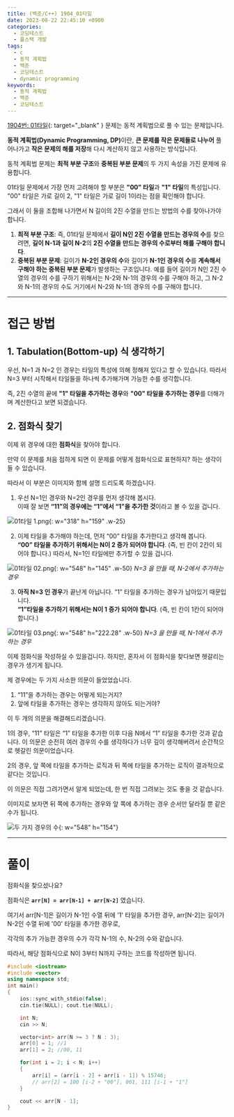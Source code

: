 ```yaml
---
title: (백준/C++) 1904_01타일
date: 2023-08-22 22:45:10 +0900
categories:
  - 코딩테스트
  - 풀스택 개발
tags:
  - c
  - 동적 계획법
  - 백준
  - 코딩테스트
  - dynamic programming
keywords:
  - 동적 계획법
  - 백준
  - 코딩테스트
---
```


[1904번: 01타일](https://www.acmicpc.net/problem/1904){: target="_blank" } 문제는 동적 계획법으로 풀 수 있는 문제입니다.

<span class="keyword">**동적 계획법(Dynamic Programming, DP)**</span>이란, <span class="font_highlight">**큰 문제를 작은 문제들로 나누어**</span> 풀어나가고 <span class="font_highlight">**작은 문제의 해를 저장**</span>해 다시 계산하지 않고 사용하는 방식입니다.

동적 계획법 문제는 **최적 부분 구조**와 **중복된 부분 문제**의 두 가지 속성을 가진 문제에 유용합니다.

01타일 문제에서 가장 먼저 고려해야 할 부분은 **"00" 타일**과 **"1" 타일**의 특성입니다. "00" 타일은 가로 길이 2, "1" 타일은 가로 길이 1이라는 점을 확인해야 합니다.

그래서 이 둘을 조합해 나가면서 N 길이의 2진 수열을 만드는 방법의 수를 찾아나가야 합니다.

1. <span class="important">**최적 부분 구조**</span>: 즉, 01타일 문제에서 **길이 N인 2진 수열을 만드는 경우의 수**를 찾으려면, **길이 N-1과 길이 N-2**의 **2진 수열을 만드는 경우의 수로부터 해를 구해야 합니다**.
2. <span class="important">**중복된 부분 문제**</span>: 길이가 **N-2인 경우의 수**와 길이가 **N-1인 경우의 수**를 **계속해서 구해야 하는 중복된 부분 문제**가 발생하는 구조입니다. 예를 들어 길이가 N인 2진 수열의 경우의 수를 구하기 위해서는 N-2와 N-1의 경우의 수를 구해야 하고, 그 N-2와 N-1의 경우의 수도 거기에서 N-2와 N-1의 경우의 수를 구해야 합니다.

---

# 접근 방법

## 1. Tabulation(Bottom-up) 식 생각하기

우선, N=1 과 N=2 인 경우는 타일의 특성에 의해 정해져 있다고 할 수 있습니다. 따라서 N=3 부터 시작해서 타일들을 하나씩 추가해가며 가능한 수를 생각합니다.

즉, 2진 수열의 끝에 **"1" 타일을 추가하는 경우**와 **"00" 타일을 추가하는 경우**를 더해가며 계산한다고 보면 되겠습니다.

## 2. 점화식 찾기

이제 위 경우에 대한 <span class="important">**점화식**</span>을 찾아야 합니다.

만약 이 문제를 처음 접하게 되면 이 문제를 어떻게 점화식으로 표현하지? 하는 생각이 들 수 있습니다.

따라서 이 부분은 이미지와 함께 설명 드리도록 하겠습니다.

1) 우선 N=1인 경우와 N=2인 경우를 먼저 생각해 봅시다. <br> 이때 잘 보면 **“11”의 경우에는 “1”에서 “1”을 추가한 것**이라고 볼 수 있을 겁니다.

![01타일 1.png](https://i.postimg.cc/mhxz39FT/01-01.png){: w="318" h="159" .w-25}


2) 이제 타일을 추가해야 하는데, 먼저 “00” 타일을 추가한다고 생각해 봅니다. <br> **“00” 타일을 추가하기 위해서는 N이 2 증가 되어야 합니다**. (즉, 빈 칸이 2칸이 되어야 합니다.)
따라서, N=1인 타일에만 추가할 수 있을 겁니다.

![01타일 02.png](https://i.postimg.cc/FFYTZQJ6/01-02.png){: w="548" h="145" .w-50}
_N=3 을 만들 때, N-2에서 추가하는 경우_

3) **아직 N=3 인 경우**가 끝난게 아닙니다. “1” 타일을 추가하는 경우가 남아있기 때문입니다. <br> **“1”타일을 추가하기 위해서는 N이 1 증가 되어야 합니다**. (즉, 빈 칸이 1칸이 되어야 합니다.)

![01타일 03.png](https://i.postimg.cc/DfRBpYrw/01-03.png){: w="548" h="222.28" .w-50}
_N=3 을 만들 때, N-1에서 추가하는 경우_

이제 점화식을 작성하실 수 있을겁니다. 하지만, 혼자서 이 점화식을 찾다보면 헷갈리는 경우가 생기게 됩니다.

제 경우에는 두 가지 사소한 의문이 들었었습니다.

1. “11”을 추가하는 경우는 어떻게 되는거지?
2. 앞에 타일을 추가하는 경우는 생각하지 않아도 되는거야?

이 두 개의 의문을 해결해드리겠습니다.

1의 경우, “11” 타일은 “1” 타일을 추가한 이후 다음 N에서 “1” 타일을 추가한 것과 같습니다. 이 의문은 순전히 여러 경우의 수를 생각하다가 너무 깊이 생각해버려서 순간적으로 헷갈린 의문이었습니다.

2의 경우, 앞 쪽에 타일을 추가하는 로직과 뒤 쪽에 타일을 추가하는 로직이 결과적으로 같다는 것입니다.

이 의문은 직접 그려가면서 알게 되었는데, 한 번 직접 그려보는 것도 좋을 것 같습니다.

이미지로 보자면 뒤 쪽에 추가하는 경우와 앞 쪽에 추가하는 경우 순서만 달라질 뿐 같은 수가 됩니다.

![두 가지 경우의 수](https://i.postimg.cc/tRD9hWWk/앞쪽에_타일을_추가하는_경우와_뒤쪽에_추가하는_경우.png){: w="548" h="154"}

---

# 풀이

점화식을 찾으셨나요?

점화식은 **`arr[N] = arr[N-1] + arr[N-2]`** 였습니다.

여기서 arr[N-1]은 길이가 N-1인 수열 뒤에 '1' 타일을 추가한 경우, arr[N-2]는 길이가 N-2인 수열 뒤에 '00' 타일을 추가한 경우로,

각각의 추가 가능한 경우의 수가 각각 N-1의 수, N-2의 수와 같습니다.

따라서, 해당 점화식으로 N이 3부터 N까지 구하는 코드를 작성하면 됩니다.

```cpp
#include <iostream>
#include <vector>
using namespace std;
int main()
{
	ios::sync_with_stdio(false);
	cin.tie(NULL); cout.tie(NULL);

	int N;
	cin >> N;

	vector<int> arr(N >= 3 ? N : 3);
	arr[0] = 1; //1
	arr[1] = 2; //00, 11

	for(int i = 2; i < N; i++)
	{
		arr[i] = (arr[i - 2] + arr[i - 1]) % 15746;
		// arr[2] = 100 [i-2 + "00"], 001, 111 [i-1 + "1"]
	}

	cout << arr[N - 1];
}
```